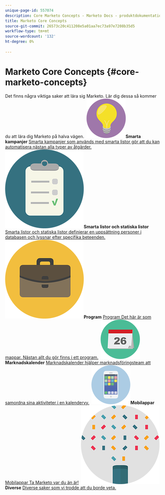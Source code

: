 ```yaml
---
unique-page-id: 557074
description: Core Marketo Concepts - Marketo Docs - produktdokumentation
title: Marketo Core Concepts
source-git-commit: 26573c20c411208e5a01aa7ec73a97e7208b35d5
workflow-type: tm+mt
source-wordcount: '132'
ht-degree: 0%

---
```



# Marketo Core Concepts {#core-marketo-concepts}

Det finns några viktiga saker att lära sig Marketo. Lär dig dessa så kommer du att lära dig Marketo på halva vägen.
**&#x200B; ![Smarta kampanjer](assets/seo-01.png)Smarta kampanjer** [Smarta kampanjer som används med smarta listor gör att du kan automatisera nästan alla typer av åtgärder.](https://docs.marketo.com/display/DOCS/Smart+Campaigns)     **&#x200B; ![Smarta listor och statiska listor](assets/office-35.png)Smarta listor och statiska listor** [Smarta listor och statiska listor definierar en uppsättning personer i databasen och lyssnar efter specifika beteenden.](https://docs.marketo.com/display/DOCS/Smart+Lists+and+Static+Lists)     **&#x200B; ![Program](assets/office-02.png)Program** [Program Det här är som mappar. Nästan allt du gör finns i ett program.](https://docs.marketo.com/display/DOCS/Programs)     **&#x200B; ![Marknadskalender](assets/office-10.png)Marknadskalender** [Marknadskalender hjälper marknadsföringsteam att samordna sina aktiviteter i en kalendervy.](https://docs.marketo.com/display/DOCS/Marketing+Calendar)     **&#x200B; ![Mobilappar](assets/mobile-apps.png)Mobilappar** [Mobilappar Ta Marketo var du än är!](core-marketo-concepts/mobile-apps.md)     **&#x200B; ![Diverse](assets/party-11.png)Diverse** [Diverse saker som vi trodde att du borde veta.](https://docs.marketo.com/display/DOCS/Miscellaneous)
